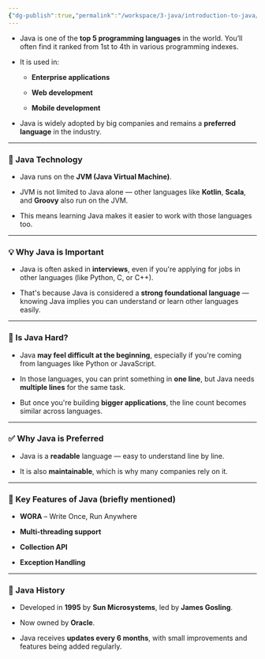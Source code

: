 ```yaml
---
{"dg-publish":true,"permalink":"/workspace/3-java/introduction-to-java/","noteIcon":""}
---
```


- Java is one of the **top 5 programming languages** in the world. You’ll often find it ranked from 1st to 4th in various programming indexes.
    
- It is used in:
    
    - **Enterprise applications**
        
    - **Web development**
        
    - **Mobile development**
        
- Java is widely adopted by big companies and remains a **preferred language** in the industry.
    

---

### 🔧 Java Technology

- Java runs on the **JVM (Java Virtual Machine)**.
    
- JVM is not limited to Java alone — other languages like **Kotlin**, **Scala**, and **Groovy** also run on the JVM.
    
- This means learning Java makes it easier to work with those languages too.
    

---

### 💡 Why Java is Important

- Java is often asked in **interviews**, even if you're applying for jobs in other languages (like Python, C, or C++).
    
- That's because Java is considered a **strong foundational language** — knowing Java implies you can understand or learn other languages easily.
    

---

### 🤔 Is Java Hard?

- Java **may feel difficult at the beginning**, especially if you're coming from languages like Python or JavaScript.
    
- In those languages, you can print something in **one line**, but Java needs **multiple lines** for the same task.
    
- But once you're building **bigger applications**, the line count becomes similar across languages.
    

---

### ✅ Why Java is Preferred

- Java is a **readable** language — easy to understand line by line.
    
- It is also **maintainable**, which is why many companies rely on it.
    

---

### 🌟 Key Features of Java (briefly mentioned)

- **WORA** – Write Once, Run Anywhere
    
- **Multi-threading support**
    
- **Collection API**
    
- **Exception Handling**
    

---

### 📜 Java History

- Developed in **1995** by **Sun Microsystems**, led by **James Gosling**.
    
- Now owned by **Oracle**.
    
- Java receives **updates every 6 months**, with small improvements and features being added regularly.